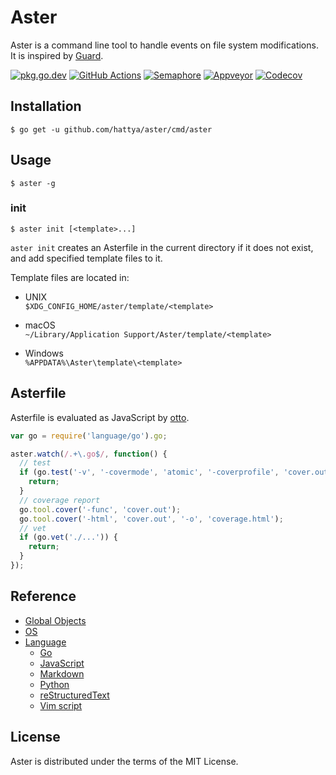 # Aster

Aster is a command line tool to handle events on file system modifications. It
is inspired by [Guard](https://guardgem.org/).

[![pkg.go.dev](https://pkg.go.dev/badge/github.com/hattya/aster.svg)](https://pkg.go.dev/github.com/hattya/aster)
[![GitHub Actions](https://github.com/hattya/aster/workflows/CI/badge.svg)](https://github.com/hattya/aster/actions?query=workflow:CI)
[![Semaphore](https://semaphoreci.com/api/v1/hattya/aster/branches/master/badge.svg)](https://semaphoreci.com/hattya/aster)
[![Appveyor](https://ci.appveyor.com/api/projects/status/qc3luxk7q7jmx2ut/branch/master?svg=true)](https://ci.appveyor.com/project/hattya/aster)
[![Codecov](https://codecov.io/gh/hattya/aster/branch/master/graph/badge.svg)](https://codecov.io/gh/hattya/aster)


## Installation

```console
$ go get -u github.com/hattya/aster/cmd/aster
```


## Usage

```console
$ aster -g
```


### init

```console
$ aster init [<template>...]
```

``aster init`` creates an Asterfile in the current directory if it does not
exist, and add specified template files to it.

Template files are located in:

- UNIX  
  `$XDG_CONFIG_HOME/aster/template/<template>`

- macOS  
  `~/Library/Application Support/Aster/template/<template>`

- Windows  
  `%APPDATA%\Aster\template\<template>`


## Asterfile

Asterfile is evaluated as JavaScript by [otto](https://github.com/robertkrimen/otto).

```javascript
var go = require('language/go').go;

aster.watch(/.+\.go$/, function() {
  // test
  if (go.test('-v', '-covermode', 'atomic', '-coverprofile', 'cover.out', './...')) {
    return;
  }
  // coverage report
  go.tool.cover('-func', 'cover.out');
  go.tool.cover('-html', 'cover.out', '-o', 'coverage.html');
  // vet
  if (go.vet('./...')) {
    return;
  }
});
```


## Reference

- [Global Objects](doc/global-objects.rst)
- [OS](doc/os.rst)
- [Language](doc/language.rst)
  - [Go](doc/language/go.rst)
  - [JavaScript](doc/language/javascript.rst)
  - [Markdown](doc/language/markdown.rst)
  - [Python](doc/language/python.rst)
  - [reStructuredText](doc/language/restructuredtext.rst)
  - [Vim script](doc/language/vimscript.rst)


## License

Aster is distributed under the terms of the MIT License.
